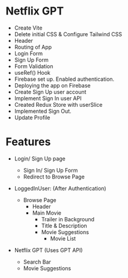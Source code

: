 # Netflix GPT

- Create Vite
- Delete initial CSS & Configure Tailwind CSS
- Header
- Routing of App
- Login Form
- Sign Up Form
- Form Validation
- useRef() Hook
- Firebase set up. Enabled authentication.
- Deploying the app on Firebase
- Create Sign Up user account
- Implement Sign In user API
- Created Redux Store with userSlice
- Implemented Sign Out.
- Update Profile

# Features

- Login/ Sign Up page

  - Sign In/ Sign Up Form
  - Redirect to Browse Page

- LoggedInUser: (After Authentication)

  - Browse Page
    - Header
    - Main Movie
      - Trailer in Background
      - Title & Description
      - Movie Suggestions
        - Movie List

- Netflix GPT (Uses GPT API)
  - Search Bar
  - Movie Suggestions
